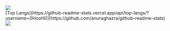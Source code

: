 
<img src="https://capsule-render.vercel.app/api?type=waving&color=BDBDC8&height=150&section=header" />

<br>
[Top Langs](https://github-readme-stats.vercel.app/api/top-langs/?username=0HooHI)](https://github.com/anuraghazra/github-readme-stats)







<img src="https://capsule-render.vercel.app/api?type=waving&color=BDBDC8&height=150&section=footer" />
